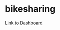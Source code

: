 # bikesharing


[Link to Dashboard](https://public.tableau.com/app/profile/suneetha2086/viz/NYC_bikesharing_16776213696130/NYCBikeSharing?publish=yes)
